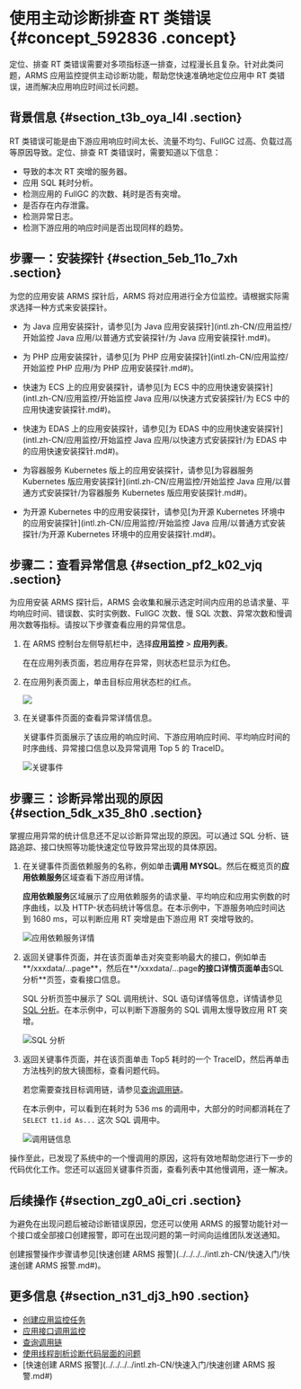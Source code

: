 # 使用主动诊断排查 RT 类错误 {#concept_592836 .concept}

定位、排查 RT 类错误需要对多项指标逐一排查，过程漫长且复杂。针对此类问题，ARMS 应用监控提供主动诊断功能，帮助您快速准确地定位应用中 RT 类错误，进而解决应用响应时间过长问题。

## 背景信息 {#section_t3b_oya_l4l .section}

RT 类错误可能是由下游应用响应时间太长、流量不均匀、FullGC 过高、负载过高等原因导致。定位、排查 RT 类错误时，需要知道以下信息：

-   导致的本次 RT 突增的服务器。
-   应用 SQL 耗时分析。
-   检测应用的 FullGC 的次数、耗时是否有突增。
-   是否存在内存泄露。
-   检测异常日志。
-   检测下游应用的响应时间是否出现同样的趋势。

## 步骤一：安装探针 {#section_5eb_11o_7xh .section}

为您的应用安装 ARMS 探针后，ARMS 将对应用进行全方位监控。请根据实际需求选择一种方式来安装探针。

-   为 Java 应用安装探针，请参见[为 Java 应用安装探针](intl.zh-CN/应用监控/开始监控 Java 应用/以普通方式安装探针/为 Java 应用安装探针.md#)。

-   为 PHP 应用安装探针，请参见[为 PHP 应用安装探针](intl.zh-CN/应用监控/开始监控 PHP 应用/为 PHP 应用安装探针.md#)。

-   快速为 ECS 上的应用安装探针，请参见[为 ECS 中的应用快速安装探针](intl.zh-CN/应用监控/开始监控 Java 应用/以快速方式安装探针/为 ECS 中的应用快速安装探针.md#)。

-   快速为 EDAS 上的应用安装探针，请参见[为 EDAS 中的应用快速安装探针](intl.zh-CN/应用监控/开始监控 Java 应用/以快速方式安装探针/为 EDAS 中的应用快速安装探针.md#)。

-   为容器服务 Kubernetes 版上的应用安装探针，请参见[为容器服务 Kubernetes 版应用安装探针](intl.zh-CN/应用监控/开始监控 Java 应用/以普通方式安装探针/为容器服务 Kubernetes 版应用安装探针.md#)。

-   为开源 Kubernetes 中的应用安装探针，请参见[为开源 Kubernetes 环境中的应用安装探针](intl.zh-CN/应用监控/开始监控 Java 应用/以普通方式安装探针/为开源 Kubernetes 环境中的应用安装探针.md#)。


## 步骤二：查看异常信息 {#section_pf2_k02_vjq .section}

为应用安装 ARMS 探针后，ARMS 会收集和展示选定时间内应用的总请求量、平均响应时间、错误数、实时实例数、FullGC 次数、慢 SQL 次数、异常次数和慢调用次数等指标。请按以下步骤查看应用的异常信息。

1.  在 ARMS 控制台左侧导航栏中，选择**应用监控** \> **应用列表**。

    在在应用列表页面，若应用存在异常，则状态栏显示为红色。

2.  在应用列表页面上，单击目标应用状态栏的红点。

    ![](http://static-aliyun-doc.oss-cn-hangzhou.aliyuncs.com/assets/img/475034/156022457848937_zh-CN.png)

3.  在关键事件页面的查看异常详情信息。

    关键事件页面展示了该应用的响应时间、下游应用响应时间、平均响应时间的时序曲线、异常接口信息以及异常调用 Top 5 的 TraceID。

    ![](images/48939_zh-CN.png "关键事件")


## 步骤三：诊断异常出现的原因 {#section_5dk_x35_8h0 .section}

掌握应用异常的统计信息还不足以诊断异常出现的原因。可以通过 SQL 分析、链路追踪、接口快照等功能快速定位导致异常出现的具体原因。

1.  在关键事件页面依赖服务的名称，例如单击**调用 MYSQL**。然后在概览页的**应用依赖服务**区域查看下游应用详情。

    **应用依赖服务**区域展示了应用依赖服务的请求量、平均响应和应用实例数的时序曲线，以及 HTTP-状态码统计等信息。在本示例中，下游服务响应时间达到 1680 ms，可以判断应用 RT 突增是由下游应用 RT 突增导致的。

    ![](images/48995_zh-CN.png "应用依赖服务详情")

2.  返回关键事件页面，并在该页面单击对突变影响最大的接口，例如单击**/xxxdata/...page**，然后在**/xxxdata/...page**的接口详情页面单击**SQL 分析**页签，查看接口信息。

    SQL 分析页签中展示了 SQL 调用统计、SQL 语句详情等信息，详情请参见 [SQL 分析](intl.zh-CN/应用监控/控制台功能/应用接口调用监控.md#section_n6x_ahu_xj2)。在本示例中，可以判断下游服务的 SQL 调用太慢导致应用 RT 突增。

    ![](images/48989_zh-CN.png "SQL 分析")

3.  返回关键事件页面，并在该页面单击 Top5 耗时的一个 TraceID，然后再单击方法栈列的放大镜图标，查看问题代码。

    若您需要查找目标调用链，请参见[查询调用链](intl.zh-CN/应用监控/控制台功能/查询调用链.md#)。

    在本示例中，可以看到在耗时为 536 ms 的调用中，大部分的时间都消耗在了 `SELECT t1.id As...` 这次 SQL 调用中。

    ![](images/48992_zh-CN.png "调用链信息")


操作至此，已发现了系统中的一个慢调用的原因，这将有效地帮助您进行下一步的代码优化工作。您还可以返回关键事件页面，查看列表中其他慢调用，逐一解决。

## 后续操作 {#section_zg0_a0i_cri .section}

为避免在出现问题后被动诊断错误原因，您还可以使用 ARMS 的报警功能针对一个接口或全部接口创建报警，即可在出现问题的第一时间向运维团队发送通知。

创建报警操作步骤请参见[快速创建 ARMS 报警](../../../../intl.zh-CN/快速入门/快速创建 ARMS 报警.md#)。

## 更多信息 {#section_n31_dj3_h90 .section}

-   [创建应用监控任务](../../../../intl.zh-CN/快速入门/创建应用监控任务.md#)
-   [应用接口调用监控](intl.zh-CN/应用监控/控制台功能/应用接口调用监控.md#)
-   [查询调用链](intl.zh-CN/应用监控/控制台功能/查询调用链.md#)
-   [使用线程剖析诊断代码层面的问题](intl.zh-CN/应用监控/使用教程/使用线程剖析诊断代码层面的问题.md#)
-   [快速创建 ARMS 报警](../../../../intl.zh-CN/快速入门/快速创建 ARMS 报警.md#)

